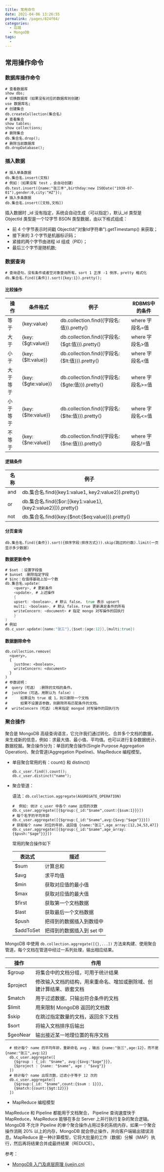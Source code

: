 ```yaml
---
title: 常用命令
date: 2021-04-06 13:26:55
permalink: /pages/824f04/
categories:
  - 后端
  - MongoDB
tags:
  - 
---
```

## 常用操作命令

### 数据库操作命令

```shell
# 查看数据库
show dbs;
# 切换数据库（如果没有对应的数据库则创建）
use 数据库名;
# 创建集合
db.createCollection(集合名)
# 查看集合
show tables;
show collections;
# 删除集合
db.集合名.drop();
# 删除当前数据库
db.dropDatabase();
```

### 插入数据

```shel
# 插入单条数据
db.集合名.insert(文档)
# 例如：（如果没有 test ，会自动创建）
db.test.insert({name:"张三丰",birthday:new ISODate("1930-07-01"),gender:0,city:"HZ"});
# 插入多条数据
db.集合名.insert([文档,文档])
```

插入数据时 _id 没有指定，系统会自动生成（可以指定），默认_id 类型是 ObjectId 类型是一个12字节 BSON 类型数据，由以下格式组成：

- 前 4 个字节表示时间戳 ObjectId("对象Id字符串").getTimestamp() 来获取；
- 接下来的 3 个字节是机器标识码；
- 紧接的两个字节由进程 id 组成（PID）；
- 最后三个字节是随机数;

### 数据查询

```shell
# 查询语句，没有条件或者空对象查询所有，sort 1 正序 -1 倒序，pretty 格式化
db.集合名.find({条件}).sort({key:1}).pretty();
```

#### 比较操作

| 操作     | 条件格式           | 例子                                            | RDBMS中的条件    |
| -------- | ------------------ | ----------------------------------------------- | ---------------- |
| 等于     | {key:value}        | db.collection.find({字段名:值}).pretty()        | where 字段名=值  |
| 大于     | {key:{$gt:value}}  | db.collection.find({字段名:{$gt:值}}).pretty()  | where 字段名>值  |
| 小于     | {key:{$lt:value}}  | db.collection.find({字段名:{$lt:值}}).pretty()  | where 字段名<值  |
| 大于等于 | {key:{$gte:value}} | db.collection.find({字段名:{$gte:值}}).pretty() | where 字段名>=值 |
| 小于等于 | {key:{$lte:value}} | db.collection.find({字段名:{$lte:值}}).pretty() | where 字段名<=值 |
| 不等于   | {key:{$ne:value}}  | db.collection.find({字段名:{$ne:值}}).pretty()  | where 字段名!=值 |

#### 逻辑条件

| 名称 | 例子                                                         |
| ---- | ------------------------------------------------------------ |
| and  | db.集合名.find({key1:value1, key2:value2}).pretty()          |
| or   | db.集合名.find({$or:[{key1:value1}, {key2:value2}]}).pretty() |
| not  | db.集合名.find({key:{$not:{$eq:value}}).pretty()             |

#### 分页查询

```shell
db.集合名.find({条件}).sort({排序字段:排序方式})).skip(跳过的行数).limit(一页显示多少数据)
```

#### 数据更新命令

```go
# $set ：设置字段值
# $unset :删除指定字段
# $inc：在值得基础上加一个数
db.集合名.update(
    <query>, # 更新条件
    <update>, # 上述操作
    {
    upsert: <boolean>, # 默认 false， true 表示 upsert
    multi: <boolean>, # 默认 false，true 更新满足条件的所有
    writeConcern: <document> # 指定 mongo 对写操作的回执行
    }
)
# 例如
db.c_user.update({name:"张三"},{$set:{age:12}},{multi:true})
```

#### 数据删除命令

```shell
db.collection.remove(
  <query>,
  {
    justOne: <boolean>,
    writeConcern: <document>
  }
)
# 参数说明：
#  query（可选） :删除的文档的条件。
#  justOne（可选，用默认为 false）:
#      如果设为 true 或 1，则只删除一个文档
#      如果不设置该参数，则删除所有匹配条件的文档。
#  writeConcern（可选）:用来指定 mongod 对写操作的回执行为
```

### 聚合操作

聚合是 MongoDB 高级查询语言，它允许我们通过转化、合并多个文档的数据，来生成新的信息，例如：求最大值、最小值、平均值。也可以进行复杂数据统计、数据挖掘。聚合操作分为：单目的聚合操作(Single Purpose Aggregation Operation)、聚合管道(Aggregation Pipeline)、MapReduce 编程模型。

- 单目聚合常用的有：count() 和 distinct()

  ```shell
  db.c_user.find().count();
  db.c_user.distinct("name");
  ```

- 聚合管道：

  语法：`db.collection.aggregate(AGGREGATE_OPERATION)`

  ```shell
  #  例如: 统计 c_user 中各个 name 出现的次数
  db.c_user.aggregate([{$group:{_id:"$name",count:{$sum:1}}}])
  # 每个名字的平均年龄
  db.c_user.aggregate([{$group:{_id:"$name",avg:{$avg:"$age"}}}])
  # 获取每个 name 对应的年龄，返回值 {name:"张三",age_array:[12,34,53,47]}
  db.c_user.aggregate([{$group:{_id:"$name",age_array:{$push:"$age"}}}])
  ```

  常用的聚合操作如下

  | 表达式    | 描述                      |
  | --------- | ------------------------- |
  | $sum      | 计算总和                  |
  | $avg      | 求平均值                  |
  | $min      | 获取对应值的最小值        |
  | $max      | 获取对应值的最大值        |
  | $first    | 获取第一个文档数据        |
  | $last     | 获取最后一个文档数据      |
  | $push     | 把得到的数据插入到数组中  |
  | $addToSet | 把得到的数据插入到 set 中 |

MongoDB 中使用 `db.collection.aggregate([{},...])` 方法来构建、使用聚合管道，每个文档在管道中经过一系列处理，输出相应结果。

| 操作     | 作用                                                         |
| -------- | ------------------------------------------------------------ |
| $group   | 将集合中的文档分组，可用于统计结果                           |
| $project | 修改输入文档的结构，用来重命名、增加或删除域、创建计算结果、嵌套文档 |
| $match   | 用于过滤数据，只输出符合条件的文档                           |
| $limit   | 用来限制 MongoDB 返回的文档数                                |
| $skip    | 在跳过指定数量的文档，返回余下文档                           |
| $sort    | 将输入文档排序后输出                                         |
| $geoNear | 输出接近某一地理位置的有序文档                               |

```shell
  # 统计每个 name 的平均年龄，重新命名 avg ，输出 {name:"张三",age:12}，而不是 {name:"张三",avg:12}
  db.c_user.aggregate([
    {$group : {_id: "$name", avg:{$avg:"$age"}}},
    {$project : {name: "$name", age : "$avg"}}
  ])
  # 统计每个 name 出现次数，过滤小于等于 12 次的
  db.c_user.aggregate([
    {$group:{_id: "$name",count:{$sum : 1}}},
    {$match:{count:{$gt:12}}}
  ])

```

- MapReduce 编程模型

MapReduce 和 Pipeline 都能用于文档聚合， Pipeline 查询速度快于 MapReduce，MapReduce 能够在多台 Server 上并行执行复杂的聚合逻辑。MongoDB 不允许 Pipeline 的单个聚合操作占用过多的系统内存，如果一个聚合操作消耗 20% 以上的内存，MongoDB 就会停止操作，并向客户端输出错误消息。MapReduce 是一种计算模型，它将大批量的工作（数据）分解（MAP）执行，然后再将结果合并成最终结果（REDUCE）。



参考：

- [MongoDB 入门及底层原理 (juejin.cn)](https://juejin.cn/post/6876331143046627335#heading-1)